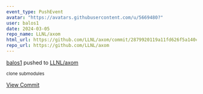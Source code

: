 ```yaml
---
event_type: PushEvent
avatar: "https://avatars.githubusercontent.com/u/5669480?"
user: balos1
date: 2024-03-05
repo_name: LLNL/axom
html_url: https://github.com/LLNL/axom/commit/2879920119a11fd626f5a140c737f3243b09ae8e
repo_url: https://github.com/LLNL/axom
---
```


<a href='https://github.com/balos1' target='_blank'>balos1</a> pushed to <a href='https://github.com/LLNL/axom' target='_blank'>LLNL/axom</a>

<small>clone submodules</small>

<a href='https://github.com/LLNL/axom/commit/2879920119a11fd626f5a140c737f3243b09ae8e' target='_blank'>View Commit</a>